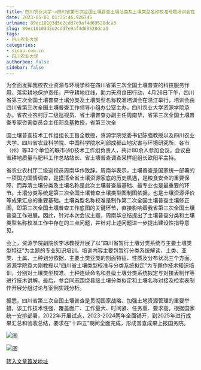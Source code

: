 ```yaml
---
title: 四川农业大学->四川省第三次全国土壤普查土壤分类及土壤类型名称校准专题培训会在校召开 | sicau.com.cn
date: 2023-05-01 01:35:46.926745
urlname: 89ec10103d5e2cdd7e9af4d69528dca3
slug: 89ec10103d5e2cdd7e9af4d69528dca3
tags: 
- 四川农业大学
categories:
- sicau.com.cn
- 四川农业大学
authorbox: false
sidebar: false
---
```

为全面发挥我校农业资源与环境学科在四川省第三次全国土壤普查的科技服务作用，落实耕地保护责任，严守耕地红线，助力天府良田行动，4月26日下午，四川省第三次全国土壤普查土壤分类及土壤类型名称校准培训会在温江举行，培训会由四川省第三次全国土壤普查工作领导小组办公室主办，四川农业大学资源学院承办。省农业农村厅二级巡视员、省土壤普查办副主任周南华，省第三次全国土壤普查专家咨询委员会主任邓良基教授，省第三次全
<!--more-->
国土壤普查技术工作组组长王昌全教授，资源学院党委书记陈强教授以及四川农业大学、四川省农业科学院、中国科学院水利部成都山地灾害与环境研究所、各市（州）等32个单位的联市(州)技术工作组负责人，共计80余人参加会议。会议由省耕地质量与肥料工作总站站长、省土壤普查调查采样组组长欧阳平主持。

省农业农村厅二级巡视员周南华作致辞。周南华表示，土壤普查是国家统一部署的一项国力国情调查，是摸清全省土壤资源家底的历史机遇，是粮食安全的重要保障，而弄清土壤分类及土壤名称是此次土壤普查最基础、最专业也是最重要的环节。土壤分类系统是第三次全国土壤普查土壤类型图制图依据，也是土壤资源评价等成果汇总的重要基础。土壤类型名称校准是制作第二次全国土壤普查土壤修正图，即第三次全国土壤普查工作底图的关键环节，直接影响着我省第三次全国土壤普查工作进展。因此，针对本次会议主题，周南华总结提出了土壤普查分类和土壤类型名称校准工作中存在的三点问题，并针对上述问题进一步提出建设性指导意见。

会上，资源学院副院长李冰教授开展了以“四川省暂行土壤分类系统与主要土壤类型特征”为主题的专业知识培训。培训内容主要包暂行分类系统解读，土类、亚类、土属、土种划分依据，主要土类亚类的剖面特征、性质及分布状况三个方面。资源学院袁大刚教授以“四川省土壤类型校准与分类系统拟定”为专题作技术知识培训，分别对土壤类型校准、土种连续命名和县级土壤分类系统拟定与对接表制作等进行技术讲解。最后，参会同志围绕县级土壤分类拟定和土壤名称对接及检索表制作开展分组讨论与案例实践分析。

据悉，四川省第三次全国土壤普查是贯彻国家战略、加强土地资源管理的重要举措，该工作技术性强、覆盖面广、工作量大、时间紧、任务重、要求高。根据国家统一安排部署，2022年开展试点，2023-2024两年全面铺开，到2025年进行成果汇总和验收总结，要求在“十四五”期间全面完成，形成普查成果上报国务院。

![图](https://news.sicau.edu.cn/__local/3/F1/B6/9140091C73AC844162F0C53C6C9_EA79CFF7_199955.png)

![图](https://news.sicau.edu.cn/__local/3/E7/99/808312D07F69F1AF613218F4CC7_0A6255C7_1FA81F.png)

[转入文章首发地址](https://news.sicau.edu.cn/info/1078/72021.htm)